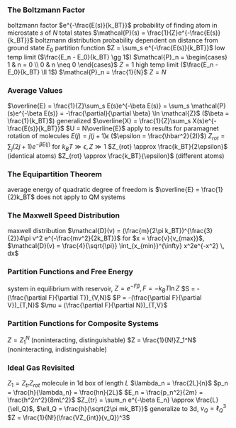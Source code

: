 ### The Boltzmann Factor
boltzmann factor $e^{-\frac{E(s)}{k_BT}}$
probability of finding atom in microstate $s$ of $N$ total states $\mathcal{P}(s) = \frac{1}{Z}e^{-\frac{E(s)}{k_BT}}$
	boltzmann distribution
		probability dependent on distance from ground state $E_0$
	partition function $Z = \sum_s e^{-\frac{E(s)}{k_BT}}$
	low temp limit ($\frac{E_n - E_0}{k_BT} \gg 1$)
		$\mathcal{P}_n = \begin{cases} 1 & n = 0 \\ 0 & n \neq 0 \end{cases}$
		$Z = 1$
	high temp limit ($\frac{E_n - E_0}{k_BT} \ll 1$)
		$\mathcal{P}_n = \frac{1}{N}$
		$Z = N$
### Average Values
$\overline{E} = \frac{1}{Z}\sum_s E(s)e^{-\beta E(s)} = \sum_s \mathcal{P}(s)e^{-\beta E(s)} = -\frac{\partial}{\partial \beta} \ln \mathcal{Z}$ ($\beta = \frac{1}{k_BT}$)
	generalized $\overline{X} = \frac{1}{Z}\sum_s X(s)e^{-\frac{E(s)}{k_BT}}$
	$U = N\overline{E}$
apply to results for paramagnet
rotation of molecules
	$E(j) = j(j + 1)\epsilon$ ($\epsilon = \frac{\hbar^2}{2I}$)
	$Z_{rot} = \sum_j (2j + 1)e^{-\beta E(j)}$
	for $k_BT \gg \epsilon, Z \gg 1$
		$Z_{rot} \approx \frac{k_BT}{2\epsilon}$ (identical atoms)
		$Z_{rot} \approx \frac{k_BT}{\epsilon}$ (different atoms)
### The Equipartition Theorem
average energy of quadratic degree of freedom is $\overline{E} = \frac{1}{2}k_BT$
does not apply to QM systems
### The Maxwell Speed Distribution
maxwell distribution $\mathcal{D}(v) = (\frac{m}{2\pi k_BT})^{\frac{3}{2}}4\pi v^2 e^{-\frac{mv^2}{2k_BT}}$
	for $x = \frac{v}{v_{max}}$, $\mathcal{D}(v) = \frac{4}{\sqrt{\pi}} \int_{x_{min}}^{\infty} x^2e^{-x^2} \, dx$
### Partition Functions and Free Energy
system in equilibrium with reservoir, $Z = e^{-F\beta}, F = -k_BT\ln Z$
	$S = -(\frac{\partial F}{\partial T})_{V,N}$
	$P = -(\frac{\partial F}{\partial V})_{T,N}$
	$\mu = (\frac{\partial F}{\partial N})_{T,V}$
### Partition Functions for Composite Systems
$Z = Z_1^N$ (noninteracting, distinguishable)
$Z = \frac{1}{N!}Z_1^N$ (noninteracting, indistinguishable)
### Ideal Gas Revisited
$Z_1 = Z_{tr}Z_{rot}$
molecule in 1d box of length $L$
	$\lambda_n = \frac{2L}{n}$
	$p_n = \frac{h}{\lambda_n} = \frac{hn}{2L}$
	$E_n = \frac{p_n^2}{2m} = \frac{h^2n^2}{8mL^2}$
	$Z_{tr} = \sum_n e^{-\beta E_n} \approx \frac{L}{\ell_Q}$, $\ell_Q = \frac{h}{\sqrt{2\pi mk_BT}}$
	generalize to 3d, $v_Q = \ell_Q^3$
		$Z = \frac{1}{N!}(\frac{VZ_{int}}{v_Q})^3$